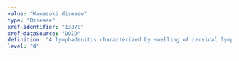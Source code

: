 ```yaml
---
value: "Kawasaki disease"
type: "Disease"
xref-identifier: "13378"
xref-dataSource: "DOID"
definition: "A lymphadenitis characterized by swelling of cervical lymph nodes in infants and young children and inflammation of medium-sized blood vessels located_in body, has_symptom fever, has_symptom congestion of ocular conjunctivae, has_symptom reddening of lips, has_symptom reddening of oral cavity, has_symptom protuberance of tongue papillae and has_symptom edema of extremities.|OMIM mapping confirmed by DO. [SN]."
level: "4"
---
```

